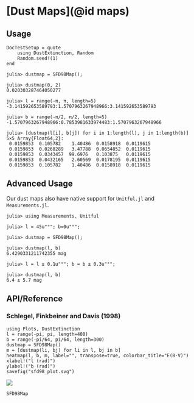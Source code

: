 # [Dust Maps](@id maps)

## Usage

```@meta
DocTestSetup = quote
    using DustExtinction, Random
    Random.seed!(1)
end
```

```jldoctest
julia> dustmap = SFD98Map();

julia> dustmap(0, 2)
0.020303287464050277

julia> l = range(-π, π, length=5)
-3.141592653589793:1.5707963267948966:3.141592653589793

julia> b = range(-π/2, π/2, length=5)
-1.5707963267948966:0.7853981633974483:1.5707963267948966

julia> [dustmap(l[i], b[j]) for i in 1:length(l), j in 1:length(b)]
5×5 Array{Float64,2}:
 0.0159853  0.105782    1.40486  0.0158918  0.0119615
 0.0159853  0.0268289   3.47788  0.0654852  0.0119615
 0.0159853  0.0343457  99.6976   0.103875   0.0119615
 0.0159853  0.0432165   2.60569  0.0178195  0.0119615
 0.0159853  0.105782    1.40486  0.0158918  0.0119615

```

## Advanced Usage

Our dust maps also have native support for `Unitful.jl` and `Measurements.jl`.

```jldoctest
julia> using Measurements, Unitful

julia> l = 45u"°"; b=0u"°";

julia> dustmap = SFD98Map();

julia> dustmap(l, b)
6.4290331211742355 mag

julia> l = l ± 0.1u"°"; b = b ± 0.3u"°";

julia> dustmap(l, b)
6.4 ± 5.7 mag

```

## API/Reference

### Schlegel, Finkbeiner and Davis (1998)

```@setup sfd98_plot
using Plots, DustExtinction
l = range(-pi, pi, length=400)
b = range(-pi/64, pi/64, length=300)
dustmap = SFD98Map()
m = [dustmap(li, bj) for li in l, bj in b]
heatmap(l, b, m, label="", transpose=true, colorbar_title="E(B-V)")
xlabel!("l (rad)")
ylabel!("b (rad)")
savefig("sfd98_plot.svg")
```

![](sfd98_plot.svg)

```@docs
SFD98Map
```
